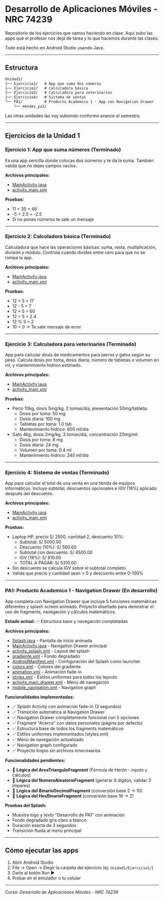 # Desarrollo de Aplicaciones Móviles - NRC 74239

Repositorio de los ejercicios que vamos haciendo en clase. Aquí subo las apps que el profesor nos deja de tarea y lo que hacemos durante las clases.

Todo está hecho en Android Studio usando Java.

---

## Estructura

``` md
Unidad1/
├── Ejercicio1/   # App que suma dos números
├── Ejercicio2/   # Calculadora básica
├── Ejercicio3/   # Calculadora para veterinarios
├── Ejercicio4/   # Sistema de ventas
└── PA1/          # Producto Academico 1 - App con Navigation Drawer
    └── mendez_pa1/
```

Las otras unidades las voy subiendo conforme avance el semestre.

---

## Ejercicios de la Unidad 1

### Ejercicio 1: App que suma números (Terminado)

Es una app sencilla donde colocas dos números y te da la suma. También valida que no dejes campos vacíos.

**Archivos principales:**
- [MainActivity.java](Unidad1/Ejercicio1/app/src/main/java/com/ewme/sumatoriadenumeros/MainActivity.java)
- [activity_main.xml](Unidad1/Ejercicio1/app/src/main/res/layout/activity_main.xml)

**Pruebas:**
- 11 + 35 = 46
- -5 + 2.5 = -2.5
- Si no pones números te sale un mensaje

---

### Ejercicio 2: Calculadora básica (Terminado)

Calculadora que hace las operaciones básicas: suma, resta, multiplicación, división y módulo. Controla cuando divides entre cero para que no se rompa la app.

**Archivos principales:**
- [MainActivity.java](Unidad1/Ejercicio2/app/src/main/java/com/ewme/calculadorabasicaops/MainActivity.java)
- [activity_main.xml](Unidad1/Ejercicio2/app/src/main/res/layout/activity_main.xml)

**Pruebas:**
- 12 + 5 = 17
- 12 - 5 = 7  
- 12 × 5 = 60
- 12 ÷ 5 = 2.4
- 12 % 5 = 2
- 10 ÷ 0 → Te sale mensaje de error

---

### Ejercicio 3: Calculadora para veterinarios (Terminado)

App para calcular dosis de medicamentos para perros y gatos según su peso. Calcula dosis por toma, dosis diaria, número de tabletas o volumen en ml, y mantenimiento hídrico estimado.

**Archivos principales:**
- [MainActivity.java](Unidad1/Ejercicio3/app/src/main/java/com/ewme/calcdosisvet/MainActivity.java)
- [activity_main.xml](Unidad1/Ejercicio3/app/src/main/res/layout/activity_main.xml)

**Pruebas:**
- Perro 10kg, dosis 5mg/kg, 2 tomas/día, presentación 50mg/tableta:
  - Dosis por toma: 50 mg
  - Dosis diaria: 100 mg  
  - Tabletas por toma: 1.0 tab
  - Mantenimiento hídrico: 600 ml/día
- Gato 4kg, dosis 2mg/kg, 3 tomas/día, concentración 20mg/ml:
  - Dosis por toma: 8 mg
  - Dosis diaria: 24 mg
  - Volumen por toma: 0.4 ml
  - Mantenimiento hídrico: 240 ml/día

---

### Ejercicio 4: Sistema de ventas (Terminado)

App para calcular el total de una venta en una tienda de equipos informáticos. Incluye subtotal, descuentos opcionales e IGV (18%) aplicado después del descuento.

**Archivos principales:**
- [MainActivity.java](Unidad1/Ejercicio4/app/src/main/java/com/ewme/tiendainfo/MainActivity.java)
- [activity_main.xml](Unidad1/Ejercicio4/app/src/main/res/layout/activity_main.xml)

**Pruebas:**
- Laptop HP, precio S/ 2500, cantidad 2, descuento 10%:
  - Subtotal: S/ 5000.00
  - Descuento (10%): S/ 500.00
  - Subtotal con descuento: S/ 4500.00
  - IGV (18%): S/ 810.00
  - TOTAL A PAGAR: S/ 5310.00
- Sin descuento se calcula IGV sobre el subtotal completo
- Valida que precio y cantidad sean > 0 y descuento entre 0-100%

---

### PA1: Producto Academico 1 - Navigation Drawer (En desarrollo)

App completa con Navigation Drawer que incluye 5 funciones matemáticas diferentes y splash screen animado. Proyecto diseñado para demostrar el uso de fragments, navegación y cálculos matemáticos.

**Estado actual:** ✅ Estructura base y navegación completadas

**Archivos principales:**
- [Splash.java](Unidad1/PA1/mendez_pa1/app/src/main/java/mendez/pa1/org/Splash.java) - Pantalla de inicio animada
- [MainActivity.java](Unidad1/PA1/mendez_pa1/app/src/main/java/mendez/pa1/org/MainActivity.java) - Navigation Drawer principal
- [activity_splash.xml](Unidad1/PA1/mendez_pa1/app/src/main/res/layout/activity_splash.xml) - Layout del splash
- [gradiente.xml](Unidad1/PA1/mendez_pa1/app/src/main/res/drawable/gradiente.xml) - Fondo degradado
- [AndroidManifest.xml](Unidad1/PA1/mendez_pa1/app/src/main/AndroidManifest.xml) - Configuración del Splash como launcher
- [colors.xml](Unidad1/PA1/mendez_pa1/app/src/main/res/values/colors.xml) - Colores del gradiente
- [animation.xml](Unidad1/PA1/mendez_pa1/app/src/main/res/anim/animation.xml) - Animación fade-in
- [styles.xml](Unidad1/PA1/mendez_pa1/app/src/main/res/values/styles.xml) - Estilos uniformes para todos los layouts
- [activity_main_drawer.xml](Unidad1/PA1/mendez_pa1/app/src/main/res/menu/activity_main_drawer.xml) - Menú de navegación
- [mobile_navigation.xml](Unidad1/PA1/mendez_pa1/app/src/main/res/navigation/mobile_navigation.xml) - Navigation graph

**Funcionalidades implementadas:**
- ✅ Splash Activity con animación fade-in (3 segundos)
- ✅ Transición automática al Navigation Drawer
- ✅ Navigation Drawer completamente funcional con 5 opciones
- ✅ Fragment "Acerca" con datos personales (página por defecto)
- ✅ Estructura base de todos los fragments matemáticos
- ✅ Estilos uniformes implementados (styles.xml)
- ✅ Menú de navegación actualizado
- ✅ Navigation graph configurado
- ✅ Proyecto limpio sin archivos innecesarios

**Funcionalidades pendientes:**
- 🔄 **Lógica del AreaTrianguloFragment** (Fórmula de Herón - inputs y cálculos)
- 🔄 **Lógica del NumeroAleatorioFragment** (generar 6 dígitos, validar 3 impares)
- 🔄 **Lógica del BinarioDecimalFragment** (conversión base 2 → 10)
- 🔄 **Lógica del HexBinarioFragment** (conversión base 16 → 2)

**Pruebas del Splash:**
- Muestra logo y texto "Desarrollo de PA1" con animación
- Fondo degradado gris claro a blanco
- Duración exacta de 3 segundos
- Transición fluida al menú principal

---

## Cómo ejecutar las apps

1. Abrir Android Studio
2. File → Open → Elegir la carpeta del ejercicio (ej: `Unidad1/Ejercicio1/`)
3. Darle al botón Run ▶
4. Probar en el emulador o tu celular

---

*Curso: Desarrollo de Aplicaciones Móviles - NRC 74239*
